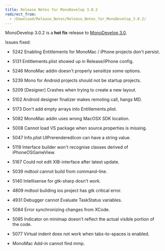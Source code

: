 ```yaml
---
title: Release Notes for MonoDevelop 3.0.2
redirect_from:
  - /Download/Release_Notes/Release_Notes_for_MonoDevelop_3.0.2/
---
```


MonoDevelop 3.0.2 is a **hot fix** release to [MonoDevelop 3.0](/documentation/release-notes/whats-new-in-monodevelop-3.0/).

Issues fixed:

-   5242 Enabling Entitlements for MonoMac / iPhone projects don't persist.
-   5131 Entitlements.plist showed up in Release/iPhone config.
-   5246 MonoMac addin doesn't properly sensitize some options.
-   5239 Mono for Android projects should not be startup projects.
-   5209 [Designer] Crashes when trying to create a new layout.
-   5102 Android designer finalizer makes remoting call, hangs MD.
-   5173 Don't add empty arrays into Entitlements.plist.
-   5082 MonoMac addin uses wrong MacOSX SDK location.
-   5008 Cannot load VS package when source.properties is missing.
-   5047 Info.plist UIPrerenderedIcon can have a string value.
-   5119 Interface builder won't recognise classes derived of iPhoneOSGameView.
-   5167 Could not edit XIB-interface after latest update.
-   5039 mdtool cannot build from command-line.
-   5140 Intellisense for gtk-sharp dosn't work.
-   4809 mdtool building ios project has gtk critical error.
-   4931 Debugger cannot Evaluate TaskStatus variables.
-   5084 Error synchronizing changes from XCode.
-   5085 Indicator on minimap doesn't reflect the actual visible portion of the code.

-   5077 Virtual indent does not work when tabs-to-spaces is enabled.

-   MonoMac Add-in cannot find mmp.
